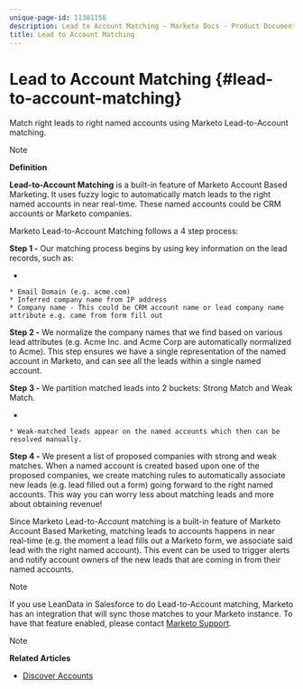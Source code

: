 ```yaml
---
unique-page-id: 11381156
description: Lead to Account Matching - Marketo Docs - Product Documentation
title: Lead to Account Matching
---
```


# Lead to Account Matching {#lead-to-account-matching}

Match right leads to right named accounts using Marketo Lead-to-Account matching.

>[!NOTE]
>
>**Definition**
>
>**Lead-to-Account Matching** is a built-in feature of Marketo Account Based Marketing. It uses fuzzy logic to automatically match leads to the right named accounts in near real-time. These named accounts could be CRM accounts or Marketo companies.

Marketo Lead-to-Account Matching follows a 4 step process:

**Step 1 -** Our matching process begins by using key information on the lead records, such as:

*

    * Email Domain (e.g. acme.com)
    * Inferred company name from IP address
    * Company name - This could be CRM account name or lead company name attribute e.g. came from form fill out

**Step 2 -** We normalize the company names that we find based on various lead attributes (e.g. Acme Inc. and Acme Corp are automatically normalized to Acme). This step ensures we have a single representation of the named account in Marketo, and can see all the leads within a single named account.

**Step 3 -** We partition matched leads into 2 buckets: Strong Match and Weak Match.

*

    * Weak-matched leads appear on the named accounts which then can be resolved manually.

**Step 4 -** We present a list of proposed companies with strong and weak matches. When a named account is created based upon one of the proposed companies, we create matching rules to automatically associate new leads (e.g. lead filled out a form) going forward to the right named accounts. This way you can worry less about matching leads and more about obtaining revenue!

Since Marketo Lead-to-Account matching is a built-in feature of Marketo Account Based Marketing, matching leads to accounts happens in near real-time (e.g. the moment a lead fills out a Marketo form, we associate said lead with the right named account). This event can be used to trigger alerts and notify account owners of the new leads that are coming in from their named accounts.

>[!NOTE]
>
>If you use LeanData in Salesforce to do Lead-to-Account matching, Marketo has an integration that will sync those matches to your Marketo instance. To have that feature enabled, please contact [Marketo Support](http://docs.marketo.com/cdn-cgi/l/email-protection#86f5f3f6f6e9f4f2c6ebe7f4ede3f2e9a8e5e9eb).

>[!NOTE]
>
>**Related Articles**
>
>* [Discover Accounts](../../../../../product-docs/account-based-marketing/target/named-accounts/discover-accounts.md)
>

